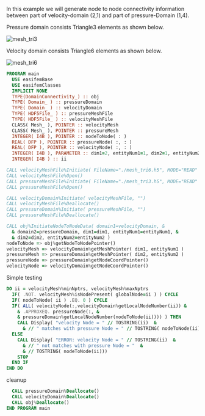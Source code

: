 In this example we will generate node to node connectivity information between part of velocity-domain (2,1) and part of pressure-Domain (1,4).

Pressure domain consists Triangle3 elements as shown below.

![mesh_tri3](figures/mesh_tri3.png)

Velocity domain consists Triangle6 elements as shown below.

![mesh_tri6](figures/mesh_tri6.png)

```fortran
PROGRAM main
  USE easifemBase
  USE easifemClasses
  IMPLICIT NONE
  TYPE(DomainConnectivity_) :: obj
  TYPE( Domain_ ) :: pressureDomain
  TYPE( Domain_ ) :: velocityDomain
  TYPE( HDF5File_ ) :: pressureMeshFile
  TYPE( HDF5File_ ) :: velocityMeshFile
  CLASS( Mesh_ ), POINTER :: velocityMesh
  CLASS( Mesh_ ), POINTER :: pressureMesh
  INTEGER( I4B ), POINTER :: nodeToNode( : )
  REAL( DFP ), POINTER :: pressureNode( :, : )
  REAL( DFP ), POINTER :: velocityNode( :, : )
  INTEGER( I4B ), PARAMETER :: dim1=2, entityNum1=1, dim2=1, entityNum2=4
  INTEGER( I4B ) :: ii
```

```fortran
CALL velocityMeshFile%Initiate( FileName="./mesh_tri6.h5", MODE="READ" )
CALL velocityMeshFile%Open()
CALL pressureMeshFile%Initiate( FileName="./mesh_tri3.h5", MODE="READ" )
CALL pressureMeshFile%Open()
```

```fortran
CALL velocityDomain%Initiate( velocityMeshFile, "")
CALL velocityMeshFile%Deallocate()
CALL pressureDomain%Initiate( pressureMeshFile, "")
CALL pressureMeshFile%Deallocate()
```

```fortran
CALL obj%InitiateNodeToNodeData( domain1=velocityDomain, &
  & domain2=pressureDomain, dim1=dim1, entityNum1=entityNum1, &
  & dim2=dim2, entityNum2=entityNum2 )
nodeToNode => obj%getNodeToNodePointer()
velocityMesh => velocityDomain%getMeshPointer( dim1, entityNum1 )
pressureMesh => pressureDomain%getMeshPointer( dim2, entityNum2 )
pressureNode => pressureDomain%getNodeCoordPointer()
velocityNode => velocityDomain%getNodeCoordPointer()
```

Simple testing

```fortran
DO ii = velocityMesh%minNptrs, velocityMesh%maxNptrs
  IF( .NOT. velocityMesh%isNodePresent( globalNode=ii ) ) CYCLE
  IF( nodeToNode( ii ) .EQ. 0 ) CYCLE
  IF( ALL( velocityNode(:,velocityDomain%getLocalNodeNumber(ii)) &
    & .APPROXEQ. pressureNode(:, &
    & pressureDomain%getLocalNodeNumber(nodeToNode(ii)))) ) THEN
    CALL Display( "velocity Node = " // TOSTRING(ii)  &
      & // " matches with pressure Node = " // TOSTRING( nodeToNode(ii)))
  ELSE
    CALL Display( "ERROR: velocity Node = " // TOSTRING(ii)  &
      & // " not matches with pressure Node = "  &
      & // TOSTRING( nodeToNode(ii)))
    STOP
  END IF
END DO
```

cleanup

```fortran
  CALL pressureDomain%Deallocate()
  CALL velocityDomain%Deallocate()
  CALL obj%Deallocate()
END PROGRAM main
```
